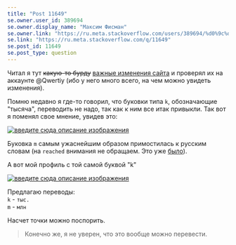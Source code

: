 ```yaml
---
title: "Post 11649"
se.owner.user_id: 389694
se.owner.display_name: "Максим Фисман"
se.owner.link: "https://ru.meta.stackoverflow.com/users/389694/%d0%9c%d0%b0%d0%ba%d1%81%d0%b8%d0%bc-%d0%a4%d0%b8%d1%81%d0%bc%d0%b0%d0%bd"
se.link: "https://ru.meta.stackoverflow.com/q/11649"
se.post_id: 11649
se.post_type: question
---
```

<p>Читал я тут <strike>какую-то бурду</strike> <a href="https://meta.stackexchange.com/questions/368285/some-changes-to-the-profile-while-we-make-it-responsive">важные изменения сайта</a> и проверял их на аккаунте @Qwertiy (ибо у него много всего, на чем можно увидеть изменения).</p>
<p>Помню недавно я где-то говорил, что буковки типа <code>k</code>, обозначающие &quot;тысяча&quot;, переводить не надо, так как к ним все итак привыкли. Так вот я поменял свое мнение, увидев это:</p>
<p><a href="https://i.stack.imgur.com/ABSx2.png" rel="nofollow noreferrer"><img src="https://i.stack.imgur.com/ABSx2.png" alt="введите сюда описание изображения" /></a></p>
<p>Буковка <code>m</code> самым ужаснейшим образом примостилась к русским словам (на <code>reached</code> внимания не обращаем. Это уже <a href="https://ru.meta.stackoverflow.com/questions/11645/%d0%9d%d0%b5%d1%82-%d0%bf%d0%b5%d1%80%d0%b5%d0%b2%d0%be%d0%b4%d0%b0-%d0%bd%d0%b0%d0%b4%d0%bf%d0%b8%d1%81%d0%b8-reached-%d0%b2-%d0%bf%d1%80%d0%be%d1%84%d0%b8%d0%bb%d0%b5">было</a>).</p>
<p>А вот мой профиль с той самой буквой &quot;k&quot;</p>
<p><a href="https://i.stack.imgur.com/LW3Hi.png" rel="nofollow noreferrer"><img src="https://i.stack.imgur.com/LW3Hi.png" alt="введите сюда описание изображения" /></a></p>
<p>Предлагаю переводы:<br />
<code>k</code> - <code>тыс.</code><br />
<code>m</code> - <code>млн</code></p>
<p>Насчет точки можно поспорить.</p>
<blockquote>
<p>Конечно же, я не уверен, что это вообще можно перевести.</p>
</blockquote>
